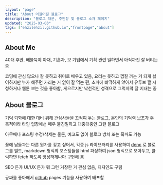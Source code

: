 ```yaml
---
layout: "page"
title: "About 어질어질 블로그"
description: "블로그 대문, 주인장 및 블로그 소개 페이지"
updated: "2025-03-03"
tags: ["ehzilehzil.github.io","frontpage","about"]
---
```


## About Me

40대 후반, 배불뚝이 아재, 기혼자, 모 기업에서 기획 관련 일하면서 아직까진 잘 버티는 중

코딩에 관심 많으나 잘 못하고 취미로 배우고 있음, 요리는 못하고 껍질 까는 거 되게 싫어하지만 누가 해주면 가리는 거 없이 잘 먹는 편, 소파에 삐딱하게 앉아서 유투브 짤 시청하거나 웹툰 보는 것을 좋아함, 게으르지만 낙천적인 성격으로 그럭저럭 잘 지내는 중

## About 블로그

기억 퇴화에 대한 대비 위해 관심사들을 끄적여 두는 블로그, 본인의 기억력 보조가 주 목적이라 타인 입장에선 매우 불친절하고 대충대충인 그런 블로그

아무때나 포스팅 수정/삭제는 물론, 예고도 없이 블로그 방치 또는 폭파도 가능

꼴에 남들과는 다른 뭔가를 갖고 싶어서, 각종 js 라이브러리를 사용하여 [deno](https://deno.com/) 로 블로그를 빌드, markdown 형식의 포스팅들을 html 파싱하여 json 형식으로 모아두고, 클릭하면 fetch 하도록 엉성하게나마 구현해 봄

SEO 든가 UI/UX 든가 뭐 그런 거창한 거 관심 없음, 디자인도 구림

공짜를 좋아해서 [github](https://github.com/) pages 기능을 사용하여 배포함